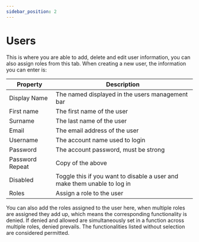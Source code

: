 ```yaml
---
sidebar_position: 2
---
```

# Users

This is where you are able to add, delete and edit user information, you can also assign roles from this tab. When creating a new user, the information you can enter is:

| Property | Description |
| --- | --- |
| Display Name | The named displayed in the users management bar |
| First name | The first name of the user |
| Surname | The last name of the user |
| Email | The email address of the user |
| Username | The account name used to login |
| Password | The account password, must be strong |
| Password Repeat | Copy of the above |
| Disabled | Toggle this if you want to disable a user and make them unable to log in |
| Roles | Assign a role to the user |

You can also add the roles assigned to the user here, when multiple roles are assigned they add up, which means the corresponding functionality is denied. If denied and allowed are simultaneously set in a function across multiple roles, denied prevails. The functionalities listed without selection are considered permitted.
